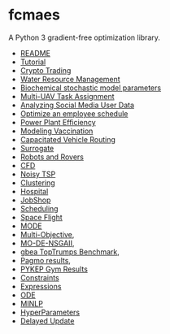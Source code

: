 # fcmaes
A Python 3 gradient-free optimization library.

- [README](https://github.com/dietmarwo/fast-cma-es/blob/master/README.adoc)
- [Tutorial](https://github.com/dietmarwo/fast-cma-es/blob/master/tutorials/Tutorial.adoc)
- [Crypto Trading](https://github.com/dietmarwo/fast-cma-es/blob/master/tutorials/CryptoTrading.adoc)
- [Water Resource Management](https://github.com/dietmarwo/fast-cma-es/blob/master/tutorials/Water.adoc)  
- [Biochemical stochastic model parameters](https://github.com/dietmarwo/fast-cma-es/blob/master/tutorials/Sweep.adoc)
- [Multi-UAV Task Assignment](https://github.com/dietmarwo/fast-cma-es/blob/master/tutorials/UAV.adoc) 
- [Analyzing Social Media User Data](https://github.com/dietmarwo/fast-cma-es/blob/master/tutorials/Media.adoc)
- [Optimize an employee schedule](https://github.com/dietmarwo/fast-cma-es/blob/master/tutorials/Employee.adoc)
- [Power Plant Efficiency](https://github.com/dietmarwo/fast-cma-es/blob/master/tutorials/PowerPlant.adoc)
- [Modeling Vaccination](https://github.com/dietmarwo/fast-cma-es/blob/master/tutorials/Vaccination.adoc)
- [Capacitated Vehicle Routing](https://github.com/dietmarwo/fast-cma-es/blob/master/tutorials/Routing.adoc)
- [Surrogate](https://github.com/dietmarwo/fast-cma-es/blob/master/tutorials/Surrogate.adoc)
- [Robots and Rovers](https://github.com/dietmarwo/fast-cma-es/blob/master/tutorials/RobotRover.adoc)
- [CFD](https://github.com/dietmarwo/fast-cma-es/blob/master/tutorials/FluidDynamics.adoc)
- [Noisy TSP](https://github.com/dietmarwo/fast-cma-es/blob/master/tutorials/TSP.adoc)
- [Clustering](https://github.com/dietmarwo/fast-cma-es/blob/master/tutorials/Clustering.adoc)
- [Hospital](https://github.com/dietmarwo/fast-cma-es/blob/master/tutorials/Hospital.adoc)
- [JobShop](https://github.com/dietmarwo/fast-cma-es/blob/master/tutorials/JobShop.adoc)
- [Scheduling](https://github.com/dietmarwo/fast-cma-es/blob/master/tutorials/Scheduling.adoc)
- [Space Flight](https://github.com/dietmarwo/fast-cma-es/blob/master/tutorials/SpaceFlight.adoc)
- [MODE](https://github.com/dietmarwo/fast-cma-es/blob/master/tutorials/MODE.adoc)
- [Multi-Objective](https://github.com/dietmarwo/fast-cma-es/blob/master/tutorials/MultiObjective.adoc), 
- [MO-DE-NSGAII](https://github.com/dietmarwo/fast-cma-es/blob/master/tutorials/NSGAII.adoc), 
- [gbea TopTrumps Benchmark](https://github.com/dietmarwo/fast-cma-es/blob/master/tutorials/TopTrumps.adoc),
- [Pagmo results](https://github.com/dietmarwo/fast-cma-es/blob/master/tutorials/PAGMO.adoc), 
- [PYKEP Gym Results](https://github.com/dietmarwo/fast-cma-es/blob/master/tutorials/PYKEP.adoc)
- [Constraints](https://github.com/dietmarwo/fast-cma-es/blob/master/tutorials/Constraints.adoc)
- [Expressions](https://github.com/dietmarwo/fast-cma-es/blob/master/tutorials/Expressions.adoc)
- [ODE](https://github.com/dietmarwo/fast-cma-es/blob/master/tutorials/ODE.adoc)
- [MINLP](https://github.com/dietmarwo/fast-cma-es/blob/master/tutorials/MINLP.adoc)
- [HyperParameters](https://github.com/dietmarwo/fast-cma-es/blob/master/tutorials/HyperparameterOptimization.adoc)
- [Delayed Update](https://github.com/dietmarwo/fast-cma-es/blob/master/tutorials/DelayedUpdate.adoc)




